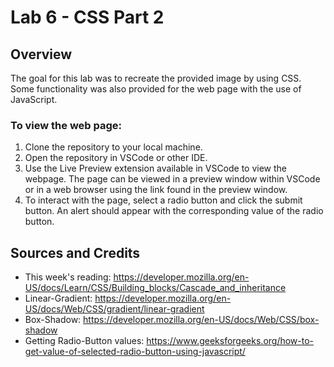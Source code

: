# Lab 6 - CSS Part 2

## Overview

The goal for this lab was to recreate the provided image by using CSS. Some functionality 
was also provided for the web page with the use of JavaScript. 

### To view the web page: 
1. Clone the repository to your local machine.
2. Open the repository in VSCode or other IDE. 
3. Use the Live Preview extension available in VSCode to view the webpage. The page can be viewed in a preview window within VSCode or in a web browser using the link found in the preview window. 
4. To interact with the page, select a radio button and click the submit button. An alert should appear with the corresponding value of the radio button. 


## Sources and Credits

- This week's reading: https://developer.mozilla.org/en-US/docs/Learn/CSS/Building_blocks/Cascade_and_inheritance 
- Linear-Gradient: https://developer.mozilla.org/en-US/docs/Web/CSS/gradient/linear-gradient
- Box-Shadow: https://developer.mozilla.org/en-US/docs/Web/CSS/box-shadow 
- Getting Radio-Button values: https://www.geeksforgeeks.org/how-to-get-value-of-selected-radio-button-using-javascript/
